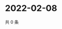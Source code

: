 # 2022-02-08

共 0 条

<!-- BEGIN WEIBO -->
<!-- 最后更新时间 Tue Feb 08 2022 15:16:00 GMT+0800 (China Standard Time) -->

<!-- END WEIBO -->
